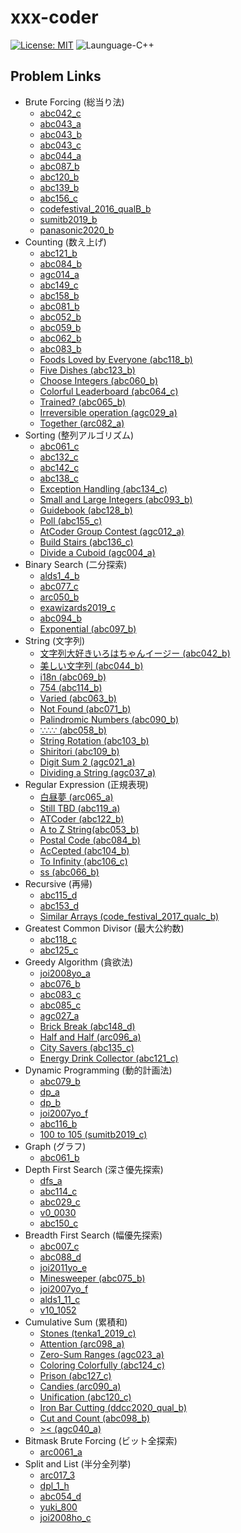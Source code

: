# xxx-coder

[![License: MIT](https://img.shields.io/badge/License-MIT-lightgrey.svg)](https://opensource.org/licenses/MIT)
![Launguage-C++](https://img.shields.io/badge/Language-C%2B%2B-orange)

## Problem Links

- Brute Forcing (総当り法)
  - [abc042_c](https://atcoder.jp/contests/abc042/tasks/arc058_a)
  - [abc043_a](https://atcoder.jp/contests/abc043/tasks/abc043_a)
  - [abc043_b](https://atcoder.jp/contests/abc043/tasks/abc043_b)
  - [abc043_c](https://atcoder.jp/contests/abc043/tasks/arc059_a)
  - [abc044_a](https://abc044.contest.atcoder.jp/tasks/abc044_a)
  - [abc087_b](https://atcoder.jp/contests/abc087/tasks/abc087_b)
  - [abc120_b](https://atcoder.jp/contests/abc120/tasks/abc120_b)
  - [abc139_b](https://atcoder.jp/contests/abc139/tasks/abc139_b)
  - [abc156_c](https://atcoder.jp/contests/abc156/tasks/abc156_c)
  - [codefestival_2016_qualB_b](https://atcoder.jp/contests/code-festival-2016-qualb/tasks/codefestival_2016_qualB_b)
  - [sumitb2019_b](https://atcoder.jp/contests/sumitrust2019/tasks/sumitb2019_b)
  - [panasonic2020_b](https://atcoder.jp/contests/panasonic2020/tasks/panasonic2020_b)
- Counting (数え上げ)
  - [abc121_b](https://atcoder.jp/contests/abc121/tasks/abc121_b)
  - [abc084_b](https://atcoder.jp/contests/abc074/tasks/abc074_b)
  - [agc014_a](https://atcoder.jp/contests/agc014/tasks/agc014_a)
  - [abc149_c](https://atcoder.jp/contests/abc149/tasks/abc149_c)
  - [abc158_b](https://atcoder.jp/contests/abc158/tasks/abc158_b)
  - [abc081_b](https://atcoder.jp/contests/abc081/tasks/abc081_b)
  - [abc052_b](https://atcoder.jp/contests/abc052/tasks/abc052_b)
  - [abc059_b](https://atcoder.jp/contests/abc059/tasks/abc059_b)
  - [abc062_b](https://atcoder.jp/contests/abc062/tasks/abc062_b)
  - [abc083_b](https://atcoder.jp/contests/abc083/tasks/abc083_b)
  - [Foods Loved by Everyone (abc118_b)](https://atcoder.jp/contests/abc118/tasks/abc118_b)
  - [Five Dishes (abc123_b)](https://atcoder.jp/contests/abc123/tasks/abc123_b)
  - [Choose Integers (abc060_b)](https://atcoder.jp/contests/abc060/tasks/abc060_b)
  - [Colorful Leaderboard (abc064_c)](https://atcoder.jp/contests/abc064/tasks/abc064_c)
  - [Trained? (abc065_b)](https://atcoder.jp/contests/abc065/tasks/abc065_b)
  - [Irreversible operation (agc029_a)](https://atcoder.jp/contests/agc029/tasks/agc029_a)
  - [Together (arc082_a)](https://atcoder.jp/contests/abc072/tasks/arc082_a)
- Sorting (整列アルゴリズム)
  - [abc061_c](https://atcoder.jp/contests/abc061/tasks/abc061_c)
  - [abc132_c](https://atcoder.jp/contests/abc132/tasks/abc132_c)
  - [abc142_c](https://atcoder.jp/contests/abc142/tasks/abc142_c)
  - [abc138_c](https://atcoder.jp/contests/abc138/tasks/abc138_c)
  - [Exception Handling (abc134_c)](https://atcoder.jp/contests/abc134/tasks/abc134_c)
  - [Small and Large Integers (abc093_b)](https://atcoder.jp/contests/abc093/tasks/abc093_b)
  - [Guidebook (abc128_b)](https://atcoder.jp/contests/abc128/tasks/abc128_b)
  - [Poll (abc155_c)](https://atcoder.jp/contests/abc155/tasks/abc155_c)
  - [AtCoder Group Contest (agc012_a)](https://atcoder.jp/contests/agc012/tasks/agc012_a)
  - [Build Stairs (abc136_c)](https://atcoder.jp/contests/abc136/tasks/abc136_c)
  - [Divide a Cuboid (agc004_a)](https://atcoder.jp/contests/agc004/tasks/agc004_a)
- Binary Search (二分探索)
  - [alds1_4_b](http://judge.u-aizu.ac.jp/onlinejudge/description.jsp?id=ALDS1_4_B&lang=jp)
  - [abc077_c](https://atcoder.jp/contests/abc077/tasks/arc084_a)
  - [arc050_b](https://atcoder.jp/contests/arc050/tasks/arc050_b)
  - [exawizards2019_c](https://atcoder.jp/contests/exawizards2019/tasks/exawizards2019_c)
  - [abc094_b](https://atcoder.jp/contests/abc094/tasks/abc094_b)
  - [Exponential (abc097_b)](https://atcoder.jp/contests/abc097/tasks/abc097_b)
- String (文字列)
  - [文字列大好きいろはちゃんイージー (abc042_b)](https://atcoder.jp/contests/abc042/tasks/abc042_b)
  - [美しい文字列 (abc044_b)](https://abc044.contest.atcoder.jp/tasks/abc044_b)
  - [i18n (abc069_b)](https://atcoder.jp/contests/abc069/tasks/abc069_b)
  - [754 (abc114_b)](https://atcoder.jp/contests/abc114/tasks/abc114_b)
  - [Varied (abc063_b)](https://atcoder.jp/contests/abc063/tasks/abc063_b)
  - [Not Found (abc071_b)](https://atcoder.jp/contests/abc071/tasks/abc071_b)
  - [Palindromic Numbers (abc090_b)](https://atcoder.jp/contests/abc090/tasks/abc090_b)
  - [∵∴∵ (abc058_b)](https://atcoder.jp/contests/abc058/tasks/abc058_b)
  - [String Rotation (abc103_b)](https://atcoder.jp/contests/abc103/tasks/abc103_b)
  - [Shiritori (abc109_b)](https://atcoder.jp/contests/abc109/tasks/abc109_b)
  - [Digit Sum 2 (agc021_a)](https://atcoder.jp/contests/agc021/tasks/agc021_a)
  - [Dividing a String (agc037_a)](https://atcoder.jp/contests/agc037/tasks/agc037_a)
- Regular Expression (正規表現)
  - [白昼夢 (arc065_a)](https://atcoder.jp/contests/abc049/tasks/arc065_a)
  - [Still TBD (abc119_a)](https://atcoder.jp/contests/abc119/tasks/abc119_a)
  - [ATCoder (abc122_b)](https://atcoder.jp/contests/abc122/tasks/abc122_b)
  - [A to Z String(abc053_b)](https://atcoder.jp/contests/abc053/tasks/abc053_b)
  - [Postal Code (abc084_b)](https://atcoder.jp/contests/abc084/tasks/abc084_b)
  - [AcCepted (abc104_b)](https://atcoder.jp/contests/abc104/tasks/abc104_b)
  - [To Infinity (abc106_c)](https://atcoder.jp/contests/abc106/tasks/abc106_c)
  - [ss (abc066_b)](https://atcoder.jp/contests/abc066/tasks/abc066_b)
- Recursive (再帰)
  - [abc115_d](https://atcoder.jp/contests/abc115/tasks/abc115_d)
  - [abc153_d](https://atcoder.jp/contests/abc153/tasks/abc153_d)
  - [Similar Arrays (code_festival_2017_qualc_b)](https://atcoder.jp/contests/code-festival-2017-qualc/tasks/code_festival_2017_qualc_b)
- Greatest Common Divisor (最大公約数)
  - [abc118_c](https://atcoder.jp/contests/abc118/tasks/abc118_c)
  - [abc125_c](https://atcoder.jp/contests/abc125/tasks/abc125_c)
- Greedy Algorithm (貪欲法)
  - [joi2008yo_a](https://atcoder.jp/contests/joi2008yo/tasks/joi2008yo_a)
  - [abc076_b](https://atcoder.jp/contests/abc076/tasks/abc076_b)
  - [abc083_c](https://atcoder.jp/contests/abc083/tasks/arc088_a)
  - [abc085_c](https://atcoder.jp/contests/abc085/tasks/abc085_c)
  - [agc027_a](https://atcoder.jp/contests/agc027/tasks/agc027_a)
  - [Brick Break (abc148_d)](https://atcoder.jp/contests/abc148/tasks/abc148_d)
  - [Half and Half (arc096_a)](https://atcoder.jp/contests/abc095/tasks/arc096_a)
  - [City Savers (abc135_c)](https://atcoder.jp/contests/abc135/tasks/abc135_c)
  - [Energy Drink Collector (abc121_c)](https://atcoder.jp/contests/abc121/tasks/abc121_c)
- Dynamic Programming (動的計画法)
  - [abc079_b](https://atcoder.jp/contests/abc079/tasks/abc079_b)
  - [dp_a](https://atcoder.jp/contests/dp/tasks/dp_a)
  - [dp_b](https://atcoder.jp/contests/tdpc/tasks/tdpc_contest)
  - [joi2007yo_f](https://atcoder.jp/contests/joi2007yo/tasks/joi2007yo_f)
  - [abc116_b](https://atcoder.jp/contests/abc116/tasks/abc116_b)
  - [100 to 105 (sumitb2019_c)](https://atcoder.jp/contests/sumitrust2019/tasks/sumitb2019_c)
- Graph (グラフ)
  - [abc061_b](https://abc061.contest.atcoder.jp/tasks/abc061_b)
- Depth First Search (深さ優先探索)
  - [dfs_a](https://atc001.contest.atcoder.jp/tasks/dfs_a)
  - [abc114_c](https://atcoder.jp/contests/abc114/tasks/abc114_c)
  - [abc029_c](https://atcoder.jp/contests/abc029/tasks/abc029_c)
  - [v0_0030](http://judge.u-aizu.ac.jp/onlinejudge/description.jsp?id=0030)
  - [abc150_c](https://atcoder.jp/contests/abc150/tasks/abc150_c)
- Breadth First Search (幅優先探索)
  - [abc007_c](https://abc007.contest.atcoder.jp/tasks/abc007_3)
  - [abc088_d](https://abc088.contest.atcoder.jp/tasks/abc088_d)
  - [joi2011yo_e](https://atcoder.jp/contests/joi2011yo/tasks/joi2011yo_e)
  - [Minesweeper (abc075_b)](https://atcoder.jp/contests/abc075/tasks/abc075_b)
  - [joi2007yo_f](https://atcoder.jp/contests/joi2007yo/tasks/joi2007yo_f)
  - [alds1_11_c](http://judge.u-aizu.ac.jp/onlinejudge/description.jsp?id=ALDS1_11_C&lang=jp)
  - [v10_1052](http://judge.u-aizu.ac.jp/onlinejudge/description.jsp?id=1052&lang=jp)
- Cumulative Sum (累積和)
  - [Stones (tenka1_2019_c)](https://atcoder.jp/contests/tenka1-2019-beginner/tasks/tenka1_2019_c)
  - [Attention (arc098_a)](https://atcoder.jp/contests/abc098/tasks/arc098_a)
  - [Zero-Sum Ranges (agc023_a)](https://atcoder.jp/contests/agc023/tasks/agc023_a)
  - [Coloring Colorfully (abc124_c)](https://atcoder.jp/contests/abc124/tasks/abc124_c)
  - [Prison (abc127_c)](https://atcoder.jp/contests/abc127/tasks/abc127_c)
  - [Candies (arc090_a)](https://atcoder.jp/contests/abc087/tasks/arc090_a)
  - [Unification (abc120_c)](https://atcoder.jp/contests/abc120/tasks/abc120_c)
  - [Iron Bar Cutting (ddcc2020_qual_b)](https://atcoder.jp/contests/ddcc2020-qual/tasks/ddcc2020_qual_b)
  - [Cut and Count (abc098_b)](https://atcoder.jp/contests/abc098/tasks/abc098_b)
  - [>< (agc040_a)](https://atcoder.jp/contests/agc040/tasks/agc040_a)
- Bitmask Brute Forcing (ビット全探索)
  - [arc0061_a](https://atcoder.jp/contests/abc045/tasks/arc061_a)
- Split and List (半分全列挙)
  - [arc017_3](https://arc017.contest.atcoder.jp/tasks/arc017_3)
  - [dpl_1_h](http://judge.u-aizu.ac.jp/onlinejudge/description.jsp?id=DPL_1_H&lang=jp)
  - [abc054_d](https://atcoder.jp/contests/abc054/tasks/abc054_d)
  - [yuki_800](https://yukicoder.me/problems/no/800)
  - [joi2008ho_c](https://atcoder.jp/contests/joi2008ho/tasks/joi2008ho_c)
